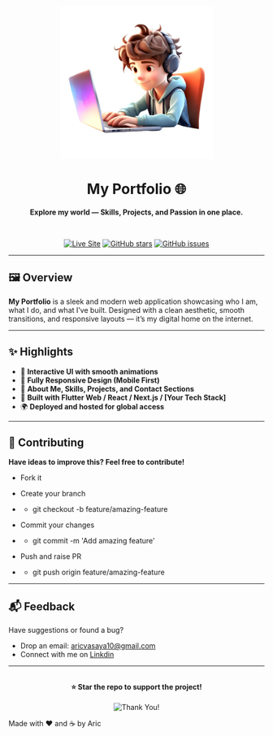 <div align="center">
  <img src="https://github.com/aric1605/aric-portfolio-flutter/blob/main/my_3d_avatar.png" alt="Portfolio Banner" width="300" />
  <h1>My Portfolio 🌐</h1>
  <p><strong>Explore my world — Skills, Projects, and Passion in one place.</strong></p>
  <br />
  <p>
    <a href="https://aric-portfolio.web.app/"><img alt="Live Site" src="https://img.shields.io/badge/Visit-Live--Site-brightgreen?style=for-the-badge&logo=vercel"></a>
    <a href="https://github.com/aric1605/aric-portfolio-flutter"><img alt="GitHub stars" src="https://img.shields.io/github/stars/your-username/your-repo?style=social"></a>
    <a href="https://github.com/aric1605/aric-portfolio-flutter/issues"><img alt="GitHub issues" src="https://img.shields.io/github/issues/your-username/your-repo?color=blue"></a>
  </p>
</div>

---

## 🖼️ Overview

**My Portfolio** is a sleek and modern web application showcasing who I am, what I do, and what I’ve built. Designed with a clean aesthetic, smooth transitions, and responsive layouts — it’s my digital home on the internet.

---

## ✨ Highlights

- 🎨 **Interactive UI with smooth animations**
- 📱 **Fully Responsive Design (Mobile First)**
- 🧠 **About Me, Skills, Projects, and Contact Sections**
- 🚀 **Built with Flutter Web / React / Next.js / [Your Tech Stack]**
- 🌍 **Deployed and hosted for global access**

---

## 🤝 Contributing

**Have ideas to improve this? Feel free to contribute!**
- Fork it
- Create your branch
- - git checkout -b feature/amazing-feature

- Commit your changes
- - git commit -m 'Add amazing feature'

- Push and raise PR
- - git push origin feature/amazing-feature

---

## 📬 Feedback

Have suggestions or found a bug?

- Drop an email: aricvasaya10@gmail.com
- Connect with me on [Linkdin](https://www.linkedin.com/in/aric-vasaya-a7a0b1287/)

---

<div align="center"> <br /> <b>⭐ Star the repo to support the project!</b> <br /><br /> <img src="https://media.giphy.com/media/v1.Y2lkPTc5MGI3NjExaWR3eDBrMDF5ZnUyYmJlOXFlYTVncmJoajgwMTRtdGszcDBpa2x3YiZlcD12MV9naWZzX3NlYXJjaCZjdD1n/l4FGGafcOHmrlQxG0/giphy.gif" width="250px" alt="Thank You!" /> </div>


Made with ❤️ and ☕ by Aric
